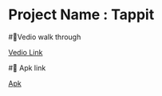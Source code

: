 # Project Name : Tappit

#🔸Vedio walk through

[Vedio Link](https://drive.google.com/file/d/1Td1DrweLGpR-RYNUobYL8OOIaUgAbPrG/view?usp=sharing)

#🔸 Apk link

[Apk](https://www.dropbox.com/s/k0kj4mle5bxbeu4/app-release.apk?dl=0)
